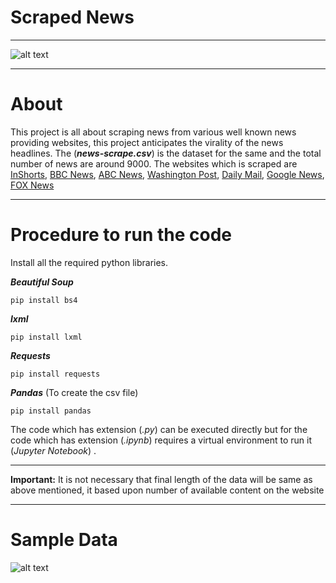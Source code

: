 # Scraped News
____
![alt text](https://miro.medium.com/max/22596/1*pOJtq5GK2r7687Nctk61kw.png "scraped news")
***
# About
This project is all about scraping news from various well known news providing websites, this project anticipates the virality of the news headlines. The (**_news-scrape.csv_**) is the dataset for the same and the total number of news are around 9000. The websites which is scraped are [InShorts](https://inshorts.com/), [BBC News](https://www.bbc.com/news), [ABC News](https://abcnews.go.com/), [Washington Post](https://www.washingtonpost.com/?noredirect=on), [Daily Mail](https://www.dailymail.co.uk/home/index.html), [Google News](https://news.google.com/topstories?hl=en-IN&gl=IN&ceid=IN:en), [FOX News](https://www.foxnews.com/)

***

# Procedure to run the code
Install all the required python libraries.

***Beautiful Soup*** 

`pip install bs4`

***lxml***

`pip install lxml`

***Requests***

`pip install requests`

***Pandas*** (To create the csv file)

`pip install pandas`

The code which has extension (_.py_) can be executed directly but for the code which has extension (_.ipynb_) requires a virtual environment to run it (_Jupyter Notebook_) .
***
**Important:** It is not necessary that final length of the data will be same as above mentioned, it based upon number of available content on the website
***
# Sample Data

![alt text](https://github.com/arpitv424/Scraped-News/blob/master/data_sample.jpg)
